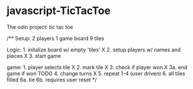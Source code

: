 # javascript-TicTacToe
The odin project: tic tac toe

/** 
 Setup:
     2 players
     1 game board 
     9 tiles

Logic:
    1. initalize board w/ empty 'tiles'     X
    2. setup players w/ names and pieces    X
    3. start game

game:
    1. player selects tile                  X
    2. mark tile                            X
    3. check if player won                  X
        3a. end game if won                 TODO
    4. change turns                         X
    5. repeat 1-4 (user driven)
    6. all tiles filled
        6a. tie
        6b. requires user reset
*/
